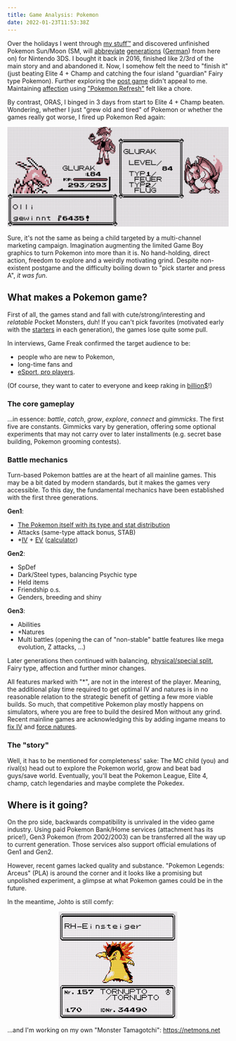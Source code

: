 ```yaml
---
title: Game Analysis: Pokemon
date: 2022-01-23T11:53:38Z
---
```


Over the holidays I went through [my stuff™](https://www.youtube.com/watch?v=MvgN5gCuLac) and discovered unfinished Pokemon Sun/Moon (SM, will [abbreviate](https://en.wikipedia.org/wiki/Pok%C3%A9mon_(video_game_series)#Summary_of_main_series_titles) [generations](https://bulbapedia.bulbagarden.net/wiki/Generation) ([German](https://www.pokewiki.de/Spielgeneration)) from here on) for Nintendo 3DS.
I bought it back in 2016, finished like 2/3rd of the main story and and abandoned it.
Now, I somehow felt the need to "finish it" (just beating Elite 4 + Champ and catching the four island "guardian" Fairy type Pokemon). Further exploring the [post game](https://bulbapedia.bulbagarden.net/wiki/Appendix:Sun_and_Moon_walkthrough#Post-Game) didn't appeal to me. Maintaining [affection](https://bulbapedia.bulbagarden.net/wiki/Affection) using ["Pokemon Refresh"](https://bulbapedia.bulbagarden.net/wiki/Pok%C3%A9mon_Refresh) felt like a chore.

By contrast, ORAS, I binged in 3 days from start to Elite 4 + Champ beaten.
Wondering, whether I just "grew old and tired" of Pokemon or whether the games really got worse,
I fired up Pokemon Red again:

![Charizard still #1!](glurak-still-nr1.png)

Sure, it's not the same as being a child targeted by a multi-channel marketing campaign.
Imagination augmenting the limited Game Boy graphics to turn Pokemon into more than it is.
No hand-holding, direct action, freedom to explore and a weirdly motivating grind.
Despite non-existent postgame and the difficulty boiling down to "pick starter and press A", *it was fun*.

## What makes a Pokemon game?

First of all, the games stand and fall with cute/strong/interesting and *relatable* Pocket Monsters, duh!
If you can't pick favorites (motivated early with the [starters](https://www.pokewiki.de/Starter-Pok%C3%A9mon#%C3%9Cbersicht) in each generation), the games lose quite some pull.

In interviews, Game Freak confirmed the target audience to be:

* people who are new to Pokemon,
* long-time fans and
* [eSport, pro players](https://www.smogon.com/).

(Of course, they want to cater to everyone and keep raking in [billion$](https://en.wikipedia.org/wiki/List_of_highest-grossing_media_franchises)!)

### The core gameplay

...in essence: *battle*, *catch*, *grow*, *explore*, *connect* and *gimmicks*.
The first five are constants. Gimmicks vary by generation, offering some optional experiments that may not carry over to later installments (e.g. secret base building, Pokemon grooming contests).

### Battle mechanics

Turn-based Pokemon battles are at the heart of all mainline games.
This may be a bit dated by modern standards, but it makes the games very accessible.
To this day, the fundamental mechanics have been established with the first three generations.

**Gen1**:

* [The Pokemon itself with its type and stat distribution](https://pokemondb.net/pokedex)
* Attacks (same-type attack bonus, STAB)
* *[IV](https://bulbapedia.bulbagarden.net/wiki/Individual_values) + [EV](https://bulbapedia.bulbagarden.net/wiki/Effort_values) ([calculator](https://pycosites.com/pkmn/ivcalc_gen2.php))

**Gen2**:

* SpDef
* Dark/Steel types, balancing Psychic type
* Held items
* Friendship o.s.
* Genders, breeding and shiny

**Gen3**:

* Abilities
* *Natures
* Multi battles (opening the can of "non-stable" battle features like mega evolution, Z attacks, ...)

Later generations then continued with balancing, [physical/special split](https://bulbapedia.bulbagarden.net/wiki/Damage_category), Fairy type, affection and further minor changes.

All features marked with "*", are not in the interest of the player.
Meaning, the additional play time required to get optimal IV and natures is in no reasonable relation to the strategic benefit of getting a few more viable builds.
So much, that competitive Pokemon play mostly happens on simulators, where you are free to build the desired Mon without any grind.
Recent mainline games are acknowledging this by adding ingame means to [fix IV](https://bulbapedia.bulbagarden.net/wiki/Hyper_Training) and [force natures](https://bulbapedia.bulbagarden.net/wiki/Nature#Synchronize).

### The "story"

Well, it has to be mentioned for completeness' sake:
The MC child (you) and rival(s) head out to explore the Pokemon world, grow and beat bad guys/save world.
Eventually, you'll beat the Pokemon League, Elite 4, champ, catch legendaries and maybe complete the Pokedex.

## Where is it going?

On the pro side, backwards compatibility is unrivaled in the video game industry.
Using paid Pokemon Bank/Home services (attachment has its price!), Gen3 Pokemon (from 2002/2003) can be transferred all the way up to current generation.
Those services also support official emulations of Gen1 and Gen2.

However, recent games lacked quality and substance.
"Pokemon Legends: Arceus" (PLA) is around the corner and it looks like a promising but unpolished experiment,
a glimpse at what Pokemon games could be in the future.

In the meantime, Johto is still comfy:

<div style="text-align:center"><img alt="Typhlosion!" src="absolute-unit.png" /></div>

 ...and I'm working on my own "Monster Tamagotchi": https://netmons.net
